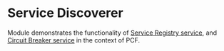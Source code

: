 # Service Discoverer
Module demonstrates the functionality of [Service Registry service](http://docs.pivotal.io/spring-cloud-services/service-registry/), and [Circuit Breaker service](http://docs.pivotal.io/spring-cloud-services/circuit-breaker/index.html) in the context of PCF.

